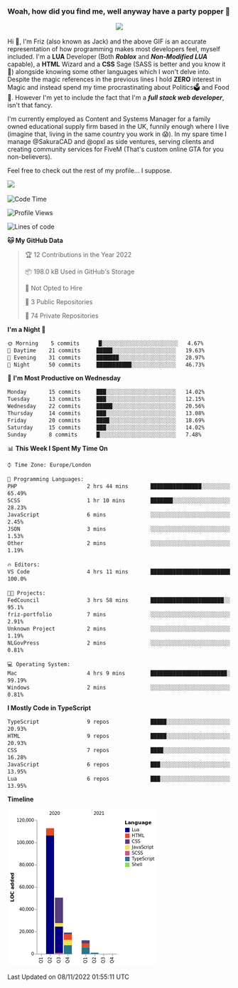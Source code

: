 ### Woah, how did you find me, well anyway have a party popper 🎉

<p align="center">
  <img  src="https://66.media.tumblr.com/d2766024a15e8c140bf20f314664eed2/d1615166bf58615c-d8/s400x600/aabc473a64edc43599d5345fd1e9e792d66ecc48.gifv">
</p>

Hi :wave:, I'm Friz (also known as Jack) and the above GIF is an accurate representation of how programming makes most developers feel, myself included. I'm a **LUA** Developer (Both ***Roblox*** and ***Non-Modified LUA*** capable), a **HTML** Wizard and a **CSS** Sage (SASS is better and you know it :pray:) alongside knowing some other languages which I won't delve into. Despite the magic references in the previous lines I hold **ZERO** interest in Magic and instead spend my time procrastinating about Politics🗳️ and Food🍔. However I'm yet to include the fact that I'm a ***full stack web developer***, isn't that fancy.

I'm currently employed as Content and Systems Manager for a family owned educational supply firm based in the UK, funnily enough where I live (imagine that, living in the same country you work in 😱). In my spare time I manage @SakuraCAD and @opxl as side ventures, serving clients and creating community services for FiveM (That's custom online GTA for you non-believers).

Feel free to check out the rest of my profile... I suppose.

<a href="https://github.com/anuraghazra/github-readme-stats">
  <img  src="https://github-readme-stats.vercel.app/api?username=JackOPXL&count_private=true&show_icons=true&theme=tokyonight" />
</a>



<!--START_SECTION:waka-->
![Code Time](http://img.shields.io/badge/Code%20Time-591%20hrs%2019%20mins-blue)

![Profile Views](http://img.shields.io/badge/Profile%20Views-0-blue)

![Lines of code](https://img.shields.io/badge/From%20Hello%20World%20I%27ve%20Written-219%20Thousand%20lines%20of%20code-blue)

**🐱 My GitHub Data** 

> 🏆 12 Contributions in the Year 2022
 > 
> 📦 198.0 kB Used in GitHub's Storage 
 > 
> 🚫 Not Opted to Hire
 > 
> 📜 3 Public Repositories 
 > 
> 🔑 74 Private Repositories  
 > 
**I'm a Night 🦉** 

```text
🌞 Morning    5 commits      █░░░░░░░░░░░░░░░░░░░░░░░░   4.67% 
🌆 Daytime    21 commits     █████░░░░░░░░░░░░░░░░░░░░   19.63% 
🌃 Evening    31 commits     ███████░░░░░░░░░░░░░░░░░░   28.97% 
🌙 Night      50 commits     ███████████░░░░░░░░░░░░░░   46.73%

```
📅 **I'm Most Productive on Wednesday** 

```text
Monday       15 commits     ███░░░░░░░░░░░░░░░░░░░░░░   14.02% 
Tuesday      13 commits     ███░░░░░░░░░░░░░░░░░░░░░░   12.15% 
Wednesday    22 commits     █████░░░░░░░░░░░░░░░░░░░░   20.56% 
Thursday     14 commits     ███░░░░░░░░░░░░░░░░░░░░░░   13.08% 
Friday       20 commits     ████░░░░░░░░░░░░░░░░░░░░░   18.69% 
Saturday     15 commits     ███░░░░░░░░░░░░░░░░░░░░░░   14.02% 
Sunday       8 commits      █░░░░░░░░░░░░░░░░░░░░░░░░   7.48%

```


📊 **This Week I Spent My Time On** 

```text
⌚︎ Time Zone: Europe/London

💬 Programming Languages: 
PHP                      2 hrs 44 mins       ████████████████░░░░░░░░░   65.49% 
SCSS                     1 hr 10 mins        ███████░░░░░░░░░░░░░░░░░░   28.23% 
JavaScript               6 mins              ░░░░░░░░░░░░░░░░░░░░░░░░░   2.45% 
JSON                     3 mins              ░░░░░░░░░░░░░░░░░░░░░░░░░   1.53% 
Other                    2 mins              ░░░░░░░░░░░░░░░░░░░░░░░░░   1.19%

🔥 Editors: 
VS Code                  4 hrs 11 mins       █████████████████████████   100.0%

🐱‍💻 Projects: 
FedCouncil               3 hrs 58 mins       ███████████████████████░░   95.1% 
friz-portfolio           7 mins              ░░░░░░░░░░░░░░░░░░░░░░░░░   2.91% 
Unknown Project          2 mins              ░░░░░░░░░░░░░░░░░░░░░░░░░   1.19% 
NLGovPress               2 mins              ░░░░░░░░░░░░░░░░░░░░░░░░░   0.81%

💻 Operating System: 
Mac                      4 hrs 9 mins        ████████████████████████░   99.19% 
Windows                  2 mins              ░░░░░░░░░░░░░░░░░░░░░░░░░   0.81%

```

**I Mostly Code in TypeScript** 

```text
TypeScript               9 repos             █████░░░░░░░░░░░░░░░░░░░░   20.93% 
HTML                     9 repos             █████░░░░░░░░░░░░░░░░░░░░   20.93% 
CSS                      7 repos             ████░░░░░░░░░░░░░░░░░░░░░   16.28% 
JavaScript               6 repos             ███░░░░░░░░░░░░░░░░░░░░░░   13.95% 
Lua                      6 repos             ███░░░░░░░░░░░░░░░░░░░░░░   13.95%

```


**Timeline**

![Chart not found](https://raw.githubusercontent.com/JackOPXL/JackOPXL/master/charts/bar_graph.png) 


 Last Updated on 08/11/2022 01:55:11 UTC
<!--END_SECTION:waka-->

